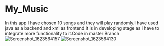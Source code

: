 # My_Music
In this app I have chosen 10 songs and they will play randomly.I have used java as a backend and xml as frontend.It is in developing stage as i have to integrate more functionality to it.Code in master Branch
![Screenshot_1623564157](https://user-images.githubusercontent.com/56622301/121797021-1ad16780-cc3b-11eb-9855-bf211cadd8d8.png)
![Screenshot_1623564130](https://user-images.githubusercontent.com/56622301/121797022-1c029480-cc3b-11eb-9852-da531a3c98ef.png)
